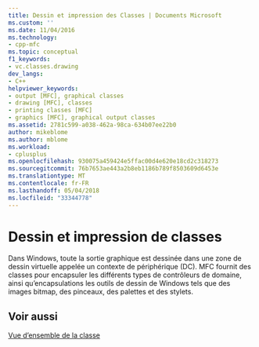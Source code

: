 ```yaml
---
title: Dessin et impression des Classes | Documents Microsoft
ms.custom: ''
ms.date: 11/04/2016
ms.technology:
- cpp-mfc
ms.topic: conceptual
f1_keywords:
- vc.classes.drawing
dev_langs:
- C++
helpviewer_keywords:
- output [MFC], graphical classes
- drawing [MFC], classes
- printing classes [MFC]
- graphics [MFC], graphical output classes
ms.assetid: 2781c599-a038-462a-98ca-634b07ee22b0
author: mikeblome
ms.author: mblome
ms.workload:
- cplusplus
ms.openlocfilehash: 930075a459424e5ffac00d4e620e18cd2c318273
ms.sourcegitcommit: 76b7653ae443a2b8eb1186b789f8503609d6453e
ms.translationtype: MT
ms.contentlocale: fr-FR
ms.lasthandoff: 05/04/2018
ms.locfileid: "33344778"
---
```

# <a name="drawing-and-printing-classes"></a>Dessin et impression de classes
Dans Windows, toute la sortie graphique est dessinée dans une zone de dessin virtuelle appelée un contexte de périphérique (DC). MFC fournit des classes pour encapsuler les différents types de contrôleurs de domaine, ainsi qu’encapsulations les outils de dessin de Windows tels que des images bitmap, des pinceaux, des palettes et des stylets.  
  
## <a name="see-also"></a>Voir aussi  
 [Vue d’ensemble de la classe](../mfc/class-library-overview.md)

